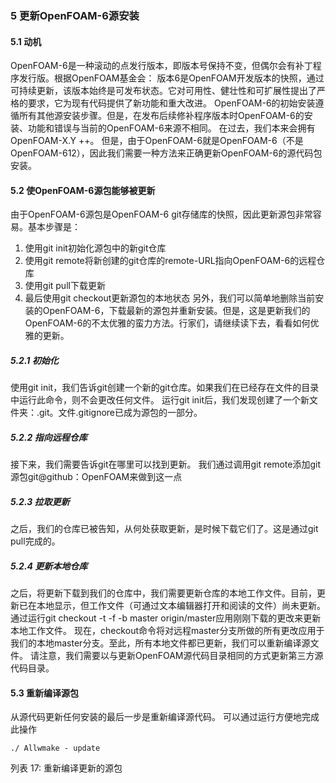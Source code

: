 ### 5 更新OpenFOAM-6源安装
#### 5.1 动机
OpenFOAM-6是一种滚动的点发行版本，即版本号保持不变，但偶尔会有补丁程序发行版。根据OpenFOAM基金会：
版本6是OpenFOAM开发版本的快照，通过可持续更新，该版本始终是可发布状态。它对可用性、健壮性和可扩展性提出了严格的要求，它为现有代码提供了新功能和重大改进。
OpenFOAM-6的初始安装遵循所有其他源安装步骤。但是，在发布后续修补程序版本时OpenFOAM-6的安装、功能和错误与当前的OpenFOAM-6来源不相同。
在过去，我们本来会拥有OpenFOAM-X.Y ++。 但是，由于OpenFOAM-6就是OpenFOAM-6（不是OpenFOAM-612），因此我们需要一种方法来正确更新OpenFOAM-6的源代码包安装。
#### 5.2 使OpenFOAM-6源包能够被更新
由于OpenFOAM-6源包是OpenFOAM-6 git存储库的快照，因此更新源包非常容易。基本步骤是：
1. 使用git init初始化源包中的新git仓库
2. 使用git remote将新创建的git仓库的remote-URL指向OpenFOAM-6的远程仓库
3. 使用git pull下载更新
4. 最后使用git checkout更新源包的本地状态
另外，我们可以简单地删除当前安装的OpenFOAM-6，下载最新的源包并重新安装。但是，这是更新我们的OpenFOAM-6的不太优雅的蛮力方法。行家们，请继续读下去，看看如何优雅的更新。
##### 5.2.1 初始化
使用git init，我们告诉git创建一个新的git仓库。如果我们在已经存在文件的目录中运行此命令，则不会更改任何文件。
运行git init后，我们发现创建了一个新文件夹：.git。文件.gitignore已成为源包的一部分。
##### 5.2.2 指向远程仓库
接下来，我们需要告诉git在哪里可以找到更新。 我们通过调用git remote添加git源包git@github：OpenFOAM来做到这一点
##### 5.2.3 拉取更新
之后，我们的仓库已被告知，从何处获取更新，是时候下载它们了。这是通过git pull完成的。
##### 5.2.4 更新本地仓库
之后，将更新下载到我们的仓库中，我们需要更新仓库的本地工作文件。目前，更新已在本地显示，但工作文件（可通过文本编辑器打开和阅读的文件）尚未更新。通过运行git checkout -t -f -b master origin/master应用刚刚下载的更改来更新本地工作文件。
现在，checkout命令将对远程master分支所做的所有更改应用于我们的本地master分支。至此，所有本地文件都已更新，我们可以重新编译源文件。
请注意，我们需要以与更新OpenFOAM源代码目录相同的方式更新第三方源代码目录。
#### 5.3 重新编译源包
从源代码更新任何安装的最后一步是重新编译源代码。 可以通过运行方便地完成此操作
```
./ Allwmake - update
```
列表 17: 重新编译更新的源包
